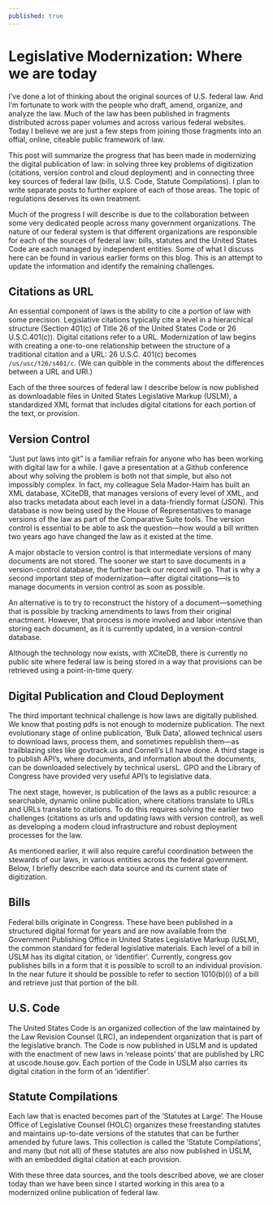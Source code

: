 ```yaml
---
published: true
---
```

# Legislative Modernization: Where we are today

I’ve done a lot of thinking about the original sources of U.S. federal law. And I’m fortunate to work with the people who draft, amend, organize, and analyze the law. Much of the law has been published in fragments distributed across paper volumes and across various federal websites. Today I believe we are just a few steps from joining those fragments into an offial, online, citeable public framework of law.

This post will summarize the progress that has been made in modernizing the digital publication of law: in solving three key problems of digitization (citations, version control and cloud deployment) and in connecting three key sources of federal law (bills, U.S. Code, Statute Compilations). I plan to write separate posts to further explore of each of those areas. The topic of regulations deserves its own treatment.

Much of the progress I will describe is due to the collaboration between some very dedicated people across many government organizations. The nature of our federal system is that different organizations are responsible for each of the sources of federal law: bills, statutes and the United States Code are each managed by independent entities. Some of what I discuss here can be found in various earlier forms on this blog. This is an attempt to update the information and identify the remaining challenges.

## Citations as URL

An essential component of laws is the ability to cite a portion of law with some precision. Legislative citations typically cite a level in a hierarchical structure (Section 401(c) of Title 26 of the United States Code or 26 U.S.C.401(c)). Digital citations refer to a URL. Modernization of law begins with creating a one-to-one relationship between the structure of a traditional citation and a URL: 26 U.S.C. 401(c) becomes `/us/usc/t26/s401/c`. (We can quibble in the comments about the differences between a URL and URI.)

Each of the three sources of federal law I describe below is now published as downloadable files in United States Legislative Markup (USLM), a standardized XML format that includes digital citations for each portion of the text, or provision. 

## Version Control

“Just put laws into git” is a familiar refrain for anyone who has been working with digital law for a while. I gave a presentation at a Github conference about why solving the problem is both not that simple, but also not impossibly complex. In fact, my colleague Sela Mador-Haim has built an XML database, XCiteDB, that manages versions of every level of XML, and also tracks metadata about each level in a data-friendly format (JSON). This database is now being used by the House of Representatives to manage versions of the law as part of the Comparative Suite tools. The version control is essential to be able to ask the question—how would a bill written two years ago have changed the law as it existed at the time.

A major obstacle to version control is that intermediate versions of many documents are not stored. The sooner we start to save documents in a version-control database, the further back our record will go. That is why a second important step of modernization—after digital citations—is to manage documents in version control as soon as possible. 

An alternative is to try to reconstruct the history of a document—something that is possible by tracking amendments to laws from their original enactment. However, that process is more involved and labor intensive than storing each document, as it is currently updated, in a version-control database.

Although the technology now exists, with XCiteDB, there is currently no public site where federal law is being stored in a way that provisions can be retrieved using a point-in-time query.

## Digital Publication and Cloud Deployment

The third important technical challenge is how laws are digitally published. We know that posting pdfs is not enough to modernize publication. The next evolutionary stage of online publication, ‘Bulk Data’, allowed technical users to download laws, process them, and sometimes republish them—as trailblazing sites like govtrack.us and Cornell’s LII have done. A third stage is to publish API’s, where documents, and information about the documents, can be downloaded selectively by technical usersL. GPO and the Library of Congress have provided very useful API’s to legislative data.

The next stage, however, is publication of the laws as a public resource: a searchable, dynamic online publication, where citations translate to URLs and URLs translate to citations. To do this requires solving the earlier two challenges (citations as urls and updating laws with version control), as well as developing a modern cloud infrastructure and robust deployment processes for the law. 

As mentioned earlier, it will also require careful coordination between the stewards of our laws, in various entities across the federal government. Below, I briefly describe each data source and its current state of digitization.

## Bills

Federal bills originate in Congress. These have been published in a structured digital format for years and are now available from the Government Publishing Office in United States Legislative Markup (USLM), the common standard for federal legislative materials. Each level of a bill in USLM has its digital citation, or ‘identifier’. Currently, congress.gov publishes bills in a form that it is possible to scroll to an individual provision. In the near future it should be possible to refer to section 1010(b)(i) of a bill and retrieve just that portion of the bill.

## U.S. Code

The United States Code is an organized collection of the law maintained by the Law Revision Counsel (LRC), an independent organization that is part of the legislative branch. The Code is now published in USLM and is updated with the enactment of new laws in ‘release points’ that are published by LRC at uscode.house.gov. Each portion of the Code in USLM also carries its digital citation in the form of an ‘identifier’.

## Statute Compilations

Each law that is enacted becomes part of the ‘Statutes at Large’. The House Office of Legislative Counsel (HOLC) organizes these freestanding statutes and maintains up-to-date versions of the statutes that can be further amended by future laws. This collection is called the ‘Statute Compilations’, and many (but not all) of these statutes are also now published in USLM, with an embedded digital citation at each provision.

With these three data sources, and the tools described above, we are closer today than we have been since I started working in this area to a modernized online publication of federal law.
